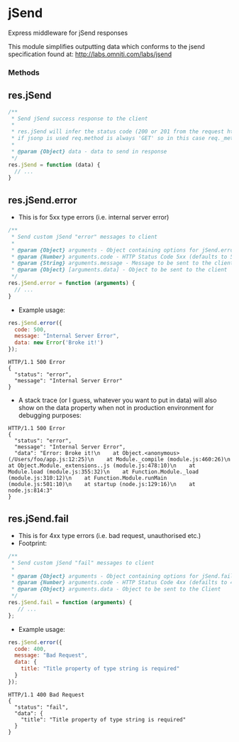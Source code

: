 jSend
=====

Express middleware for jSend responses

This module simplifies outputting data which conforms to the jsend specification found at:
http://labs.omniti.com/labs/jsend


### Methods

res.jSend
------------

```js
/**
 * Send jSend success response to the client
 * 
 * res.jSend will infer the status code (200 or 201 from the request http method)
 * if jsonp is used req.method is always 'GET' so in this case req._method property must be set to the desired method e.g 'POST' if you wish to receive a 201 code
 *
 * @param {Object} data - data to send in response
 */
res.jSend = function (data) {
  // ...
}
```

res.jSend.error
------------
- This is for 5xx type errors (i.e. internal server error)
```js
/**
 * Send custom jSend "error" messages to client
 *
 * @param {Object} arguments - Object containing options for jSend.error
 * @param {Number} arguments.code - HTTP Status Code 5xx (defaults to 500)
 * @param {String} arguments.message - Message to be sent to the client
 * @param {Object} [arguments.data] - Object to be sent to the client
 */
res.jSend.error = function (arguments) {
  // ...
}
```
- Example usage:
```js
res.jSend.error({
  code: 500,
  message: "Internal Server Error",
  data: new Error('Broke it!')
});
``` 
```http
HTTP/1.1 500 Error
{
  "status": "error",
  "message": "Internal Server Error"
}
```
- A stack trace (or I guess, whatever you want to put in data) will also show on the data property when not in production environment for debugging purposes:
```http
HTTP/1.1 500 Error
{
  "status": "error",
  "message": "Internal Server Error",
  "data": "Error: Broke it!\n    at Object.<anonymous> (/Users/foo/app.js:12:25)\n    at Module._compile (module.js:460:26)\n    at Object.Module._extensions..js (module.js:478:10)\n    at Module.load (module.js:355:32)\n    at Function.Module._load (module.js:310:12)\n    at Function.Module.runMain (module.js:501:10)\n    at startup (node.js:129:16)\n    at node.js:814:3"
}
```

res.jSend.fail
----------
- This is for 4xx type errors (i.e. bad request, unauthorised etc.)
- Footprint:
```js
/**
 * Send custom jSend "fail" messages to client
 *
 * @param {Object} arguments - Object containing options for jSend.fail
 * @param {Number} arguments.code - HTTP Status Code 4xx (defailts to 400)
 * @param {Object} arguments.data - Object to be sent to the Client
 */
res.jSend.fail = function (arguments) {
   // ...
};
```
- Example usage:
```js
res.jSend.error({
  code: 400,
  message: "Bad Request",
  data: {
    title: "Title property of type string is required"
  }
});
``` 
```http
HTTP/1.1 400 Bad Request
{
  "status": "fail",
  "data": {
    "title": "Title property of type string is required"
  }
}

